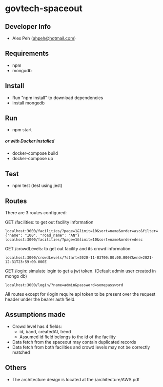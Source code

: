 # govtech-spaceout

## Developer Info
 - Alex Peh (ahpeh@hotmail.com)
 
## Requirements
- npm
- mongodb

## Install
- Run "npm install" to download dependencies
- Install mongodb

## Run
- npm start
##### or with Docker installed
- docker-compose build
- docker-compose up

## Test
- npm test (test using jest)

## Routes
 There are 3 routes configured:
 
   GET /facilities: to get out facility information
   
	localhost:3000/facilities/?page=1&limit=10&sort=name&order=asc&filter={"name": "100", "road_name": "AN"}
	localhost:3000/facilities/?page=1&limit=10&sort=name&order=desc

  GET /crowdLevels: to get out facility and its crowd information
    
	localhost:3000/crowdLevels/?start=2020-11-03T00:00:00.000Z&end=2021-12-31T23:59:00.000Z
  
  GET /login: simulate login to get a jwt token. (Default admin user created in mongo db)
  
	localhost:3000/login/?name=admin&password=somepassword
  
 All routes except for /login require api token to be present over the request header under the bearer auth field.

## Assumptions made
- Crowd level has 4 fields:
  - id, band, createdAt, trend
  - Assumed id field belongs to the id of the facility
- Data fetch from the spaceout may contain duplicated records
- Data fetch from both facilities and crowd levels may not be correctly matched

## Others
- The architecture design is located at the /architecture/AWS.pdf
